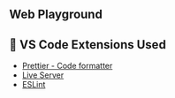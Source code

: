 ## Web Playground

## 🔌 VS Code Extensions Used

- [Prettier - Code formatter](https://marketplace.visualstudio.com/items?itemName=esbenp.prettier-vscode)  
- [Live Server](https://marketplace.visualstudio.com/items?itemName=ritwickdey.LiveServer)  
- [ESLint](https://marketplace.visualstudio.com/items?itemName=dbaeumer.vscode-eslint)  






